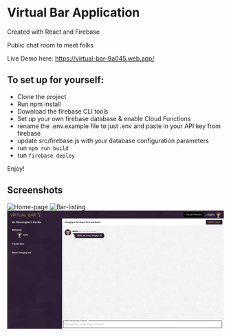 # Virtual Bar Application

Created with React and Firebase

Public chat room to meet folks

Live Demo here: https://virtual-bar-9a045.web.app/

## To set up for yourself:

- Clone the project
- Run npm install
- Download the firebase CLI tools
- Set up your own firebase database & enable Cloud Functions
- rename the .env.example file to just .env and paste in your API key from firebase
- update src/firebase.js with your database configuration parameters
- run `npm run build`
- run `firebase deploy`

Enjoy!

## Screenshots

![Home-page](./docs/SignIn.png)
![Bar-listing](./docs/BarListing.png)
![Chat](./docs/Chat.png)
